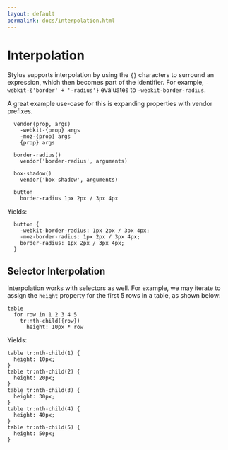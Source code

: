 ```yaml
---
layout: default
permalink: docs/interpolation.html
---
```


# Interpolation

  Stylus supports interpolation by using the `{}` characters to surround an expression, which then becomes part of the identifier. For example, `-webkit-{'border' + '-radius'}` evaluates to `-webkit-border-radius`.

 A great example use-case for this is expanding properties with vendor prefixes.

      vendor(prop, args)
        -webkit-{prop} args
        -moz-{prop} args
        {prop} args

      border-radius()
        vendor('border-radius', arguments)
      
      box-shadow()
        vendor('box-shadow', arguments)

      button
        border-radius 1px 2px / 3px 4px

Yields:

      button {
        -webkit-border-radius: 1px 2px / 3px 4px;
        -moz-border-radius: 1px 2px / 3px 4px;
        border-radius: 1px 2px / 3px 4px;
      }

## Selector Interpolation

 Interpolation works with selectors as well. For example, we may iterate to assign the `height` property for the first 5 rows in a table, as shown below:

    table
      for row in 1 2 3 4 5
        tr:nth-child({row})
          height: 10px * row

Yields:

    table tr:nth-child(1) {
      height: 10px;
    }
    table tr:nth-child(2) {
      height: 20px;
    }
    table tr:nth-child(3) {
      height: 30px;
    }
    table tr:nth-child(4) {
      height: 40px;
    }
    table tr:nth-child(5) {
      height: 50px;
    }
